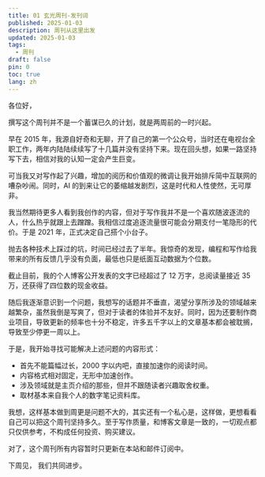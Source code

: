 ```yaml
---
title: 01 玄光周刊-发刊词
published: 2025-01-03
description: 周刊从这里出发
updated: 2025-01-03
tags:
  - 周刊
draft: false
pin: 0
toc: true
lang: zh
---
```


各位好，

撰写这个周刊并不是一个蓄谋已久的计划，就是两周前的一时兴起。

早在 2015 年，我源自好奇和无聊，开了自己的第一个公众号，当时还在电视台全职工作，两年内陆陆续续写了十几篇并没有坚持下来。现在回头想，如果一路坚持写下去，相信对我的认知一定会产生巨变。

可当我又对写作起了兴趣，增加的阅历和价值观的微调让我开始排斥简中互联网的嘈杂吵闹。同时，AI 的到来让它的萎缩越发剧烈，这是时代和人性使然，无可厚非。

我当然期待更多人看到我创作的内容，但对于写作我并不是一个喜欢随波逐流的人，什么热乎就跟上去蹭蹭。我相信过度追逐流量很可能会分期支付一笔隐形的代价。于是 2021 年，正式决定自己搭个小台子。

抛去各种技术上踩过的坑，时间已经过去了半年。我惊奇的发现，编程和写作给我带来的所有反馈几乎没有负面，最低也只是纸面互动数据为个位数。

截止目前，我的个人博客公开发表的文字已经超过了 12 万字，总阅读量接近 35 万，还获得了四位数的现金收益。

随后我逐渐意识到一个问题，我想写的话题并不垂直，渴望分享所涉及的领域越来越繁杂，虽然我倒是写爽了，但对于读者的体验并不友好。同时，因为还要制作商业项目，导致更新的频率也十分不稳定，许多五千字以上的文章基本都会被耽搁，导致至少停更一周以上。

于是，我开始寻找可能解决上述问题的内容形式：

- 首先不能篇幅过长，2000 字以内吧，直接加速你的阅读时间。
- 内容格式相对固定，无形中加速创作。
- 涉及领域就是主页介绍的那些，但并不跟随读者兴趣取舍权重。
- 取材基本来自我个人的数字笔记资料库。

我想，这样基本做到周更是问题不大的，其实还有一个私心是，这样做，更想看看自己可以把这个周刊坚持多久。至于写作质量，和博客文章是一致的，一切观点都只仅供参考，不构成任何投资、购买建议。

对了，这个周刊所有内容暂时只更新在本站和邮件订阅中。

下周见， 我们共同进步。